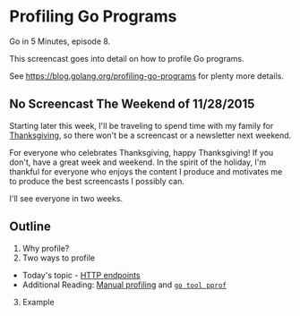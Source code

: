 # Profiling Go Programs

Go in 5 Minutes, episode 8.

This screencast goes into detail on how to profile Go programs.

See https://blog.golang.org/profiling-go-programs for plenty more details.

## No Screencast The Weekend of 11/28/2015

Starting later this week, I'll be traveling to spend time with my family for [Thanksgiving](https://en.wikipedia.org/wiki/Thanksgiving), so there won't be a screencast or a newsletter next weekend.

For everyone who celebrates Thanksgiving, happy Thanksgiving! If you don't, have a great week and weekend. In the spirit of the holiday, I'm thankful for everyone who enjoys the content I produce and motivates me to produce the best screencasts I possibly can.

I'll see everyone in two weeks.

## Outline

1. Why profile?
2. Two ways to profile
  - Today's topic - [HTTP endpoints](https://godoc.org/net/http/pprof)
  - Additional Reading: [Manual profiling](https://godoc.org/runtime/pprof) and [`go tool pprof`](https://software.intel.com/en-us/blogs/2014/05/10/debugging-performance-issues-in-go-programs)
3. Example
